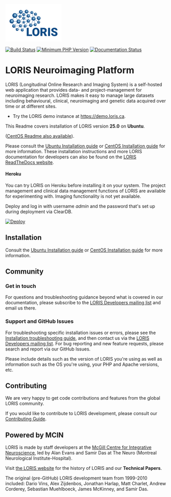  <img src="./htdocs/images/LORIS_logo.svg" width="35%">

[![Build Status](https://travis-ci.org/aces/Loris.svg?branch=main)](https://travis-ci.org/aces/Loris)
[![Minimum PHP Version](https://img.shields.io/travis/php-v/aces/loris/main?color=787CB5)](https://php.net/)
[![Documentation Status](https://readthedocs.org/projects/acesloris/badge/?version=latest)](https://acesloris.readthedocs.io/en/latest/?badge=latest)

# LORIS Neuroimaging Platform

LORIS (Longitudinal Online Research and Imaging System) is a self-hosted web application that provides data- and project-management for neuroimaging research. LORIS makes it easy to manage large datasets including behavioural, clinical, neuroimaging and genetic data acquired over time or at different sites.

* Try the LORIS demo instance at https://demo.loris.ca.

This Readme covers installation of LORIS version <b>25.0</b> on <b>Ubuntu</b>.

([CentOS Readme also available](docs/wiki/00_SERVER_INSTALL_AND_CONFIGURATION/01_LORIS_Install/CentOS/README.md)).

Please consult the [Ubuntu Installation guide](docs/wiki/00_SERVER_INSTALL_AND_CONFIGURATION/01_LORIS_Install/Ubuntu/README.md) or [CentOS Installation guide](docs/wiki/00_SERVER_INSTALL_AND_CONFIGURATION/01_LORIS_Install/CentOS/README.md) for more information. These installation instructions and more LORIS documentation for developers can also be found on the [LORIS ReadTheDocs website](https://acesloris.readthedocs.io/en/latest/).

#### Heroku

You can try LORIS on Heroku before installing it on your system. The project management and clinical data management functions of LORIS are available for experimenting with. Imaging functionality is not yet available.

Deploy and log in with username *admin* and the password that's set up during deployment via ClearDB.

[![Deploy](https://www.herokucdn.com/deploy/button.png)](https://heroku.com/deploy?template=https://github.com/aces/Loris/tree/main)
<br>

## Installation

Consult the [Ubuntu Installation guide](docs/wiki/00_SERVER_INSTALL_AND_CONFIGURATION/01_LORIS_Install/Ubuntu/README.md) or [CentOS Installation guide](docs/wiki/00_SERVER_INSTALL_AND_CONFIGURATION/01_LORIS_Install/CentOS/README.md) for more information.


## Community

### Get in touch
For questions and troubleshooting guidance beyond what is covered in our documentation, please subscribe to the [LORIS Developers mailing list](http://www.bic.mni.mcgill.ca/mailman/listinfo/loris-dev) and email us there. 

### Support and GitHub Issues
For troubleshooting specific installation issues or errors, please see the [Installation troubleshooting guide](docs/wiki/00_SERVER_INSTALL_AND_CONFIGURATION/01_LORIS_Install/Troubleshooting.md), and then contact us via the [LORIS Developers mailing list](http://www.bic.mni.mcgill.ca/mailman/listinfo/loris-dev).
For bug reporting and new feature requests, please search and report via our GitHub Issues. 

Please include details such as the version of LORIS you're using as well as information
such as the OS you're using, your PHP and Apache versions, etc.

## Contributing

We are very happy to get code contributions and features from the global LORIS community. 

If you would like to contribute to LORIS development, please consult our [Contributing Guide](./CONTRIBUTING.md).

## Powered by MCIN

LORIS is made by staff developers at the [McGill Centre for Integrative Neuroscience](http://www.mcin.ca), led by Alan Evans and Samir Das at The Neuro (Montreal Neurological Institute-Hospital).

Visit [the LORIS website](https://loris.ca) for the history of LORIS and our **Technical Papers**.

The original (pre-GitHub) LORIS development team from 1999-2010 included: Dario Vins, Alex Zijdenbos, Jonathan Harlap, Matt Charlet, Andrew Corderey, Sebastian Muehlboeck, James McKinney, and Samir Das.
